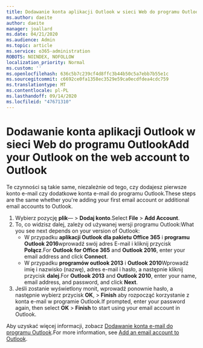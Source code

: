 ```yaml
---
title: Dodawanie konta aplikacji Outlook w sieci Web do programu Outlook dla systemu Windows
ms.author: daeite
author: daeite
manager: joallard
ms.date: 04/21/2020
ms.audience: Admin
ms.topic: article
ms.service: o365-administration
ROBOTS: NOINDEX, NOFOLLOW
localization_priority: Normal
ms.custom: ''
ms.openlocfilehash: 636c5b7c239cf4d8ffc3b44b50c5a7ebb7b55e1c
ms.sourcegitcommit: c6692ce0fa1358ec3529e59ca0ecdfdea4cdc759
ms.translationtype: MT
ms.contentlocale: pl-PL
ms.lasthandoff: 09/14/2020
ms.locfileid: "47671310"
---
```

# <a name="add-your-outlook-on-the-web-account-to-outlook"></a><span data-ttu-id="2fb6c-102">Dodawanie konta aplikacji Outlook w sieci Web do programu Outlook</span><span class="sxs-lookup"><span data-stu-id="2fb6c-102">Add your Outlook on the web account to Outlook</span></span>

<span data-ttu-id="2fb6c-103">Te czynności są takie same, niezależnie od tego, czy dodajesz pierwsze konto e-mail czy dodatkowe konta e-mail do programu Outlook.</span><span class="sxs-lookup"><span data-stu-id="2fb6c-103">These steps are the same whether you're adding your first email account or additional email accounts to Outlook.</span></span>

1. <span data-ttu-id="2fb6c-104">Wybierz pozycję **plik**—  >  **Dodaj konto**.</span><span class="sxs-lookup"><span data-stu-id="2fb6c-104">Select **File** > **Add Account**.</span></span>
1. <span data-ttu-id="2fb6c-105">To, co widzisz dalej, zależy od używanej wersji programu Outlook:</span><span class="sxs-lookup"><span data-stu-id="2fb6c-105">What you see next depends on your version of Outlook:</span></span>
    - <span data-ttu-id="2fb6c-106">W przypadku **aplikacji Outlook dla pakietu Office 365** i **programu Outlook 2016**wprowadź swój adres E-mail i kliknij przycisk **Połącz**.</span><span class="sxs-lookup"><span data-stu-id="2fb6c-106">For **Outlook for Office 365** and **Outlook 2016**, enter your email address and click **Connect**.</span></span>
    - <span data-ttu-id="2fb6c-107">W przypadku **programów outlook 2013** i **Outlook 2010**Wprowadź imię i nazwisko (nazwę), adres e-mail i hasło, a następnie kliknij przycisk **dalej**.</span><span class="sxs-lookup"><span data-stu-id="2fb6c-107">For **Outlook 2013** and **Outlook 2010**, enter your name, email address, and password, and click **Next**.</span></span>
1. <span data-ttu-id="2fb6c-108">Jeśli zostanie wyświetlony monit, wprowadź ponownie hasło, a następnie wybierz przycisk **OK**,  >  **Finish** aby rozpocząć korzystanie z konta e-mail w programie Outlook.</span><span class="sxs-lookup"><span data-stu-id="2fb6c-108">If prompted, enter your password again, then select **OK** > **Finish** to start using your email account in Outlook.</span></span>

<span data-ttu-id="2fb6c-109">Aby uzyskać więcej informacji, zobacz [Dodawanie konta e-mail do programu Outlook](https://support.office.com/article/6e27792a-9267-4aa4-8bb6-c84ef146101b).</span><span class="sxs-lookup"><span data-stu-id="2fb6c-109">For more information, see [Add an email account to Outlook](https://support.office.com/article/6e27792a-9267-4aa4-8bb6-c84ef146101b).</span></span>